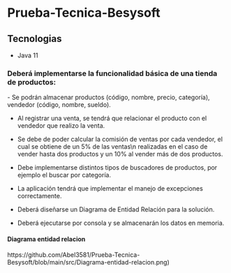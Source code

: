 # Prueba-Tecnica-Besysoft

<h2>Tecnologias</h2>
<ul>
  <li>Java 11</li>
</ul>


<h3>Deberá implementarse la funcionalidad básica de una tienda de productos:</h3>
<p>
- Se podrán almacenar productos (código, nombre, precio, categoría), vendedor (código, nombre, sueldo).

- Al registrar una venta, se tendrá que relacionar el producto con el vendedor que realizo la venta.

- Se debe de poder calcular la comisión de ventas por cada vendedor, el cual se obtiene de un 5% de las ventas\n
  realizadas en el caso de vender hasta dos productos y un 10% al vender más de dos productos.

- Debe implementarse distintos tipos de buscadores de productos, por ejemplo el buscar por categoría.

- La aplicación tendrá que implementar el manejo de excepciones correctamente.

- Deberá diseñarse un Diagrama de Entidad Relación para la solución.

- Deberá ejecutarse por consola y se almacenarán los datos en memoria.
</p>

<h4>Diagrama entidad relacion</h4>
https://github.com/Abel3581/Prueba-Tecnica-Besysoft/blob/main/src/Diagrama-entidad-relacion.png)
